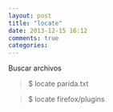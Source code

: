 ```yaml
---
layout: post
title: "locate"
date: 2013-12-15 16:12
comments: true
categories: 
---
```

Buscar archivos 

>$ locate parida.txt

>$ locate firefox/plugins

